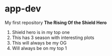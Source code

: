 # app-dev
My first repository
**The Rising Of the Shield Hero**
<ol>
  <li>Shield hero is in my top one</li>
  <li>This has 3 season with interesting plots</li>
  <li>This will always be my OG</li>
  <li>Will always be on my top 1</li>
</ol>

